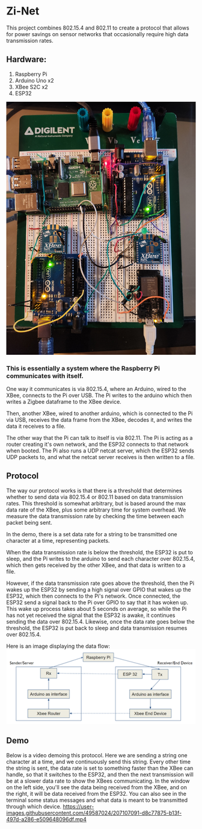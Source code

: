 # Zi-Net

This project combines 802.15.4 and 802.11 to create a protocol that allows for power savings on sensor networks that occasionally require high data transmission rates.

## Hardware:
1. Raspberry Pi
2. Arduino Uno x2
3. XBee S2C x2
4. ESP32

![Hardware](hardware.jpg?raw=true "Hardware")

### This is essentially a system where the Raspberry Pi communicates with itself. 

One way it communicates is via 802.15.4, where an Arduino, wired to the XBee, connects to the Pi over USB. The Pi writes to the arduino which then writes a Zigbee dataframe to the XBee device.

Then, another XBee, wired to another arduino, which is connected to the Pi via USB, receives the data frame from the XBee, decodes it, and writes the data it receives to a file.

The other way that the Pi can talk to itself is via 802.11. The Pi is acting as a router creating it's own network, and the ESP32 connects to that network when booted. The Pi also runs a UDP netcat server, which the ESP32 sends UDP packets to, and what the netcat server receives is then written to a file.

## Protocol
The way our protocol works is that there is a threshold that determines whether to send data via 802.15.4 or 802.11 based on data transmission rates. This threshold is somewhat arbitrary, but is based around the max data rate of the XBee, plus some arbitrary time for system overhead. We measure the data transmission rate by checking the time between each packet being sent.

In the demo, there is a set data rate for a string to be transmitted one character at a time, representing packets. 

When the data transmission rate is below the threshold, the ESP32 is put to sleep, and the Pi writes to the arduino to send each character over 802.15.4, which then gets received by the other XBee, and that data is written to a file.

However, if the data transmission rate goes above the threshold, then the Pi wakes up the ESP32 by sending a high signal over GPIO that wakes up the ESP32, which then connects to the Pi's network. Once connected, the ESP32 send a signal back to the Pi over GPIO to say that it has woken up. This wake up process takes about 5 seconds on average, so while the Pi has not yet received the signal that the ESP32 is awake, it continues sending the data over 802.15.4. Likewise, once the data rate goes below the threshold, the ESP32 is put back to sleep and data transmission resumes over 802.15.4.

Here is an image displaying the data flow:
![data_flow](data_flow.png?raw=true "data_flow")

## Demo
Below is a video demoing this protocol. Here we are sending a string one character at a time, and we continuously send this string. Every other time the string is sent, the data rate is set to something faster than the XBee can handle, so that it switches to the ESP32, and then the next transmission will be at a slower data rate to show the XBees communicating.
In the window on the left side, you'll see the data being received from the XBee, and on the right, it will be data received from the ESP32.
You can also see in the terminal some status messages and what data is meant to be transmitted through which device.
https://user-images.githubusercontent.com/49587024/207107091-d8c77875-b13f-497d-a286-e509648096df.mp4


